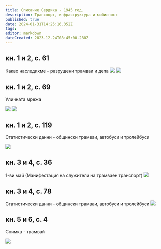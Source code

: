 ```yaml
---
title: Списание Сердика - 1945 год.
description: Транспорт, инфраструктура и мобилност
published: true
date: 2024-01-31T14:25:16.352Z
tags: 
editor: markdown
dateCreated: 2023-12-24T08:45:00.280Z
---
```


## кн. 1 и 2, с. 61
Какво наследихме - разрушени трамваи и депа
<img src="http://46.10.181.183:1518/trinmo/literature/spisanie-serdika/1945-1-2-p1.jpg">
<img src="http://46.10.181.183:1518/trinmo/literature/spisanie-serdika/1945-1-2-p2.jpg">

## кн. 1 и 2, с. 69
Уличната мрежа

<img src="http://46.10.181.183:1518/trinmo/literature/spisanie-serdika/1945-1-2-p3.jpg">
<img src="http://46.10.181.183:1518/trinmo/literature/spisanie-serdika/1945-1-2-p4.jpg">

## кн. 1 и 2, с. 119
Статистически данни - общински трамваи, автобуси и тролейбуси

<img src="http://46.10.181.183:1518/trinmo/literature/spisanie-serdika/1945-1-2-p5.jpg">



## кн. 3 и 4, с. 36
1-ви май (Манифестация на служители на трамваен транспорт)
<img src="http://46.10.181.183:1518/trinmo/literature/spisanie-serdika/1945-3-4-p1.jpg">

## кн. 3 и 4, с. 78
Статистически данни - общински трамваи, автобуси и тролейбуси
<img src="http://46.10.181.183:1518/trinmo/literature/spisanie-serdika/1945-3-4-p2.jpg">

## кн. 5 и 6, с. 4
Снимка - трамвай

<img src="http://46.10.181.183:1518/trinmo/literature/spisanie-serdika/1945-5-6.jpg">
